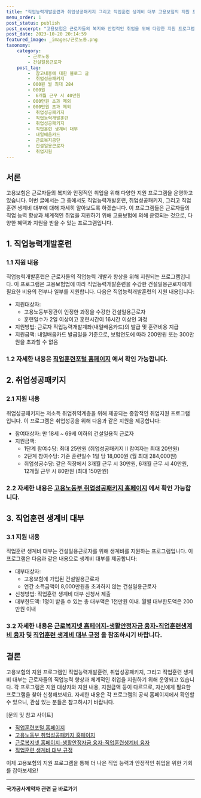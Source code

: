 ```yaml
---
title: "직업능력개발훈련과 취업성공패키지 그리고 직업훈련 생계비 대부 고용보험의 지원 프로그램을 알아보자"
menu_order: 1
post_status: publish
post_excerpt: "고용보험은 근로자들의 복지와 안정적인 취업을 위해 다양한 지원 프로그램을 운영하고 있습니다. 이번 글에서는 그 중에서도 직업능력개발훈련, 취업성공패키지, 그리고 직업훈련 생계비 대부에 대해 자세히 알아보도록 하겠습니다. 이 프로그램들은 근로자들의 직업 능력 향상과 체계적인 취업을 지원하기 위해 고용보험에 의해 운영되는 것으로, 다양한 혜택과 지원을 받을 수 있는 프로그램입니다."
post_date: 2023-10-20 20:14:59
featured_image: _images/근로노동.png
taxonomy:
    category:
        - 근로노동
        - 건설일용근로자
    post_tag:
        -  참고내용에 대한 블로그 글
        -  취업성공패키지
        - 000원 월 최대 284
        - 000원
        -  6개월 근무 시 40만원
        - 000만원 초과 제외
        - 000만원 초과 제외
        -  취업성공패키지
        -  직업능력개발훈련
        -  취업성공패키지
        -  직업훈련 생계비 대부
        -  내일배움카드
        -  근로복지공단
        -  건설일용근로자
        -  취업지원
---
```




## 서론
고용보험은 근로자들의 복지와 안정적인 취업을 위해 다양한 지원 프로그램을 운영하고 있습니다. 이번 글에서는 그 중에서도 직업능력개발훈련, 취업성공패키지, 그리고 직업훈련 생계비 대부에 대해 자세히 알아보도록 하겠습니다. 이 프로그램들은 근로자들의 직업 능력 향상과 체계적인 취업을 지원하기 위해 고용보험에 의해 운영되는 것으로, 다양한 혜택과 지원을 받을 수 있는 프로그램입니다.

## 1. 직업능력개발훈련
### 1.1 지원 내용
직업능력개발훈련은 근로자들의 직업능력 개발과 향상을 위해 지원되는 프로그램입니다. 이 프로그램은 고용보험법에 따라 직업능력개발훈련을 수강한 건설일용근로자에게 필요한 비용의 전부나 일부를 지원합니다. 다음은 직업능력개발훈련의 지원 내용입니다:
- 지원대상자:
    - 고용노동부장관이 인정한 과정을 수강한 건설일용근로자
    - 훈련일수가 2일 이상이고 훈련시간이 16시간 이상인 과정
- 지원방법: 근로자 직업능력개발계좌(내일배움카드)의 발급 및 훈련비용 지급
- 지원금액: 내일배움카드 발급일을 기준으로, 보험연도에 따라 200만원 또는 300만원을 초과할 수 없음

### 1.2 자세한 내용은 [직업훈련포털 홈페이지](https://example.com) 에서 확인 가능합니다.

## 2. 취업성공패키지
### 2.1 지원 내용
취업성공패키지는 저소득 취업취약계층을 위해 제공되는 종합적인 취업지원 프로그램입니다. 이 프로그램은 취업성공을 위해 다음과 같은 지원을 제공합니다:
- 참여대상자: 만 18세 ~ 69세 이하의 건설일용직 근로자
- 지원금액:
    - 1단계 참여수당: 최대 25만원 (취업성공패키지 II 참여자는 최대 20만원)
    - 2단계 참여수당: 기준 훈련일수 1일 당 18,000원 (월 최대 284,000원)
    - 취업성공수당: 같은 직장에서 3개월 근무 시 30만원, 6개월 근무 시 40만원, 12개월 근무 시 80만원 (최대 150만원)

### 2.2 자세한 내용은 [고용노동부 취업성공패키지 홈페이지](https://example.com) 에서 확인 가능합니다.

## 3. 직업훈련 생계비 대부
### 3.1 지원 내용
직업훈련 생계비 대부는 건설일용근로자를 위해 생계비를 지원하는 프로그램입니다. 이 프로그램은 다음과 같은 내용으로 생계비 대부를 제공합니다:
- 대부대상자:
    - 고용보험에 가입된 건설일용근로자
    - 연간 소득금액이 8,000만원을 초과하지 않는 건설일용근로자
- 신청방법: 직업훈련 생계비 대부 신청서 제출
- 대부한도액: 1명이 받을 수 있는 총 대부액은 1천만원 이내. 월별 대부한도액은 200만원 이내

### 3.2 자세한 내용은 [근로복지넷 홈페이지-생활안정자금 융자-직업훈련생계비 융자](https://example.com) 및 [직업훈련 생계비 대부 규정](https://example.com) 을 참조하시기 바랍니다.

## 결론
고용보험의 지원 프로그램인 직업능력개발훈련, 취업성공패키지, 그리고 직업훈련 생계비 대부는 근로자들의 직업능력 향상과 체계적인 취업을 지원하기 위해 운영되고 있습니다. 각 프로그램은 지원 대상자와 지원 내용, 지원금액 등이 다르므로, 자신에게 필요한 프로그램을 찾아 신청해보세요. 자세한 내용은 각 프로그램의 공식 홈페이지에서 확인할 수 있으니, 관심 있는 분들은 참고하시기 바랍니다.

[문의 및 참고 사이트]
- [직업훈련포털 홈페이지](https://example.com)
- [고용노동부 취업성공패키지 홈페이지](https://example.com)
- [근로복지넷 홈페이지-생활안정자금 융자-직업훈련생계비 융자](https://example.com)
- [직업훈련 생계비 대부 규정](https://example.com)

이제 고용보험의 지원 프로그램을 통해 더 나은 직업 능력과 안정적인 취업을 위한 기회를 잡아보세요!
<!-- wp:separator -->
<hr class="wp-block-separator has-alpha-channel-opacity"/>
<!-- /wp:separator -->

<!-- wp:group {"backgroundColor":"base","layout":{"type":"constrained"}} -->
<div class="wp-block-group has-base-background-color has-background"><!-- wp:paragraph {"align":"center","fontSize":"medium"} -->
<p class="has-text-align-center has-large-font-size"><strong>국가공사계약자 관련 글 바로가기</strong></p>
<!-- /wp:paragraph -->


<!-- wp:latest-posts
{"categories":[{"id":6878,"count":19,"description":"","link":"https://uknowlaw.com/category/%ea%b5%ad%ea%b0%80%ea%b3%b5%ec%82%ac%ea%b3%84%ec%95%bd%ec%9e%90/","name":"국가공사계약자","slug":"국가공사계약자","taxonomy":"category","parent":0,"meta":[],"_links":{"self":[{"href":"https://uknowlaw.com/wp-json/wp/v2/categories/6878"}],"collection":[{"href":"https://uknowlaw.com/wp-json/wp/v2/categories"}],"about":[{"href":"https://uknowlaw.com/wp-json/wp/v2/taxonomies/category"}],"wp:post_type":[{"href":"https://uknowlaw.com/wp-json/wp/v2/posts?categories=6878"}],"curies":[{"name":"wp","href":"https://api.w.org/{rel}","templated":true}]}}],"postsToShow":100,"excerptLength":28,"postLayout":"grid","columns":2,"featuredImageAlign":"left","featuredImageSizeSlug":"large","fontSize":"small"} /--></div>
<!-- /wp:group -->